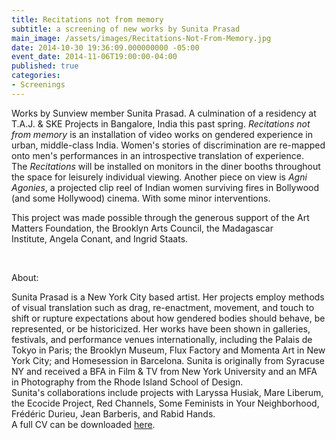 ```yaml
---
title: Recitations not from memory
subtitle: a screening of new works by Sunita Prasad
main_image: /assets/images/Recitations-Not-From-Memory.jpg
date: 2014-10-30 19:36:09.000000000 -05:00
event_date: 2014-11-06T19:00:00-04:00
published: true
categories:
- Screenings
---
```

<p>Works by Sunview member Sunita Prasad. A culmination of a residency at T.A.J. &amp; SKE Projects in Bangalore, India this past spring. <em>Recitations not from memory </em>is an installation of video works on gendered experience in urban, middle-class India. Women's stories of discrimination are re-mapped onto men's performances in an introspective translation of experience. The <em>Recitations</em> will be installed on monitors in the diner booths throughout the space for leisurely individual viewing. Another piece on view is <em>Agni Agonies</em>, a projected clip reel of Indian women surviving fires in Bollywood (and some Hollywood) cinema. With some minor interventions.</p>
<p>This project was made possible through the generous support of the Art Matters Foundation, the Brooklyn Arts Council, the Madagascar Institute, Angela Conant, and Ingrid Staats.</p>
<p>&nbsp;</p>
<p>About:</p>
<p>Sunita Prasad is a New York City based artist. Her projects employ methods of visual translation such as drag, re-enactment, movement, and touch to shift or rupture expectations about how gendered bodies should behave, be represented, or be historicized. Her works have been shown in galleries, festivals, and performance venues internationally, including the Palais de Tokyo in Paris; the Brooklyn Museum, Flux Factory and Momenta Art in New York City; and Homesession in Barcelona. Sunita is originally from Syracuse NY and received a BFA in Film &amp; TV from New York University and an MFA in Photography from the Rhode Island School of Design.<br />
Sunita's collaborations include projects with Laryssa Husiak, Mare Liberum, the Ecocide Project, Red Channels, Some Feminists in Your Neighborhood, Frédéric Durieu, Jean Barberis, and Rabid Hands.<br />
A full CV can be downloaded <a href="http://sunitaprasad.net">here</a>.</p>
